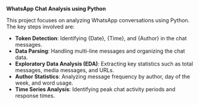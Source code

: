 
**WhatsApp Chat Analysis using Python**

This project focuses on analyzing WhatsApp conversations using Python. The key steps involved are:

- **Token Detection**: Identifying {Date}, {Time}, and {Author} in the chat messages.
- **Data Parsing**: Handling multi-line messages and organizing the chat data.
- **Exploratory Data Analysis (EDA)**: Extracting key statistics such as total messages, media messages, and URLs.
- **Author Statistics**: Analyzing message frequency by author, day of the week, and word usage.
- **Time Series Analysis**: Identifying peak chat activity periods and response times.
